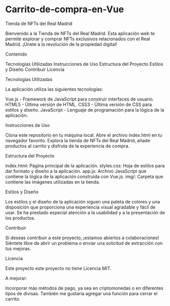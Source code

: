 # Carrito-de-compra-en-Vue

Tienda de NFTs del Real Madrid

Bienvenido a la Tienda de NFTs del Real Madrid. Esta aplicación web te permite explorar y comprar NFTs exclusivos relacionados con el Real Madrid. ¡Únete a la revolución de la propiedad digital!

Contenido

Tecnologías Utilizadas
Instrucciones de Uso
Estructura del Proyecto
Estilos y Diseño
Contribuir
Licencia

Tecnologías Utilizadas

La aplicación utiliza las siguientes tecnologías:

Vue.js - Framework de JavaScript para construir interfaces de usuario.
HTML5 - Última versión de HTML.
CSS3 - Última versión de CSS para estilos y diseño.
JavaScript - Lenguaje de programación para la lógica de la aplicación.

Instrucciones de Uso

Clona este repositorio en tu máquina local.
Abre el archivo index.html en tu navegador favorito.
Explora la tienda de NFTs del Real Madrid, añade productos al carrito y disfruta de la experiencia de compra.

Estructura del Proyecto

index.html: Página principal de la aplicación.
styles.css: Hoja de estilos para dar formato y diseño a la aplicación.
app.js: Archivo JavaScript que contiene la lógica de la aplicación construida con Vue.js.
img/: Carpeta que contiene las imágenes utilizadas en la tienda.

Estilos y Diseño

Los estilos y el diseño de la aplicación siguen una paleta de colores y una disposición que proporciona una experiencia visual agradable y fácil de usar. Se ha prestado especial atención a la usabilidad y a la presentación de los productos.

Contribuir

Si deseas contribuir a este proyecto, ¡estamos abiertos a colaboraciones! Siéntete libre de abrir un problema o enviar una solicitud de extracción con tus mejoras.

Licencia

Este proyecto este proyecto no tiene Licencia MIT. 

A mejorar:

Incorporar más métodos de pago, ya sea en criptomonedas o en diferentes tipos de divisas. También me gustaría agregar una función para cerrar el carrito.
